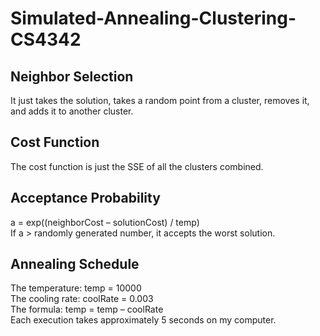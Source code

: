 # Simulated-Annealing-Clustering-CS4342

## Neighbor Selection 
  It just takes the solution, takes a random point from a cluster, removes it, and adds it to another cluster. 

## Cost Function  
  The cost function is just the SSE of all the clusters combined.  

## Acceptance Probability 
  a = exp((neighborCost – solutionCost) / temp)   
  If a > randomly generated number, it accepts the worst solution. 

## Annealing Schedule 
  The temperature: temp = 10000   
  The cooling rate: coolRate = 0.003   
  The formula: temp = temp – coolRate   
  Each execution takes approximately 5 seconds on my computer.  
